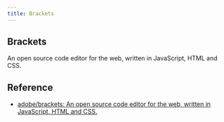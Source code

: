```yaml
---
title: Brackets
---
```


## Brackets
An open source code editor for the web, written in JavaScript, HTML and CSS. 


## Reference
* [adobe/brackets: An open source code editor for the web, written in JavaScript, HTML and CSS.](https://github.com/adobe/brackets)
